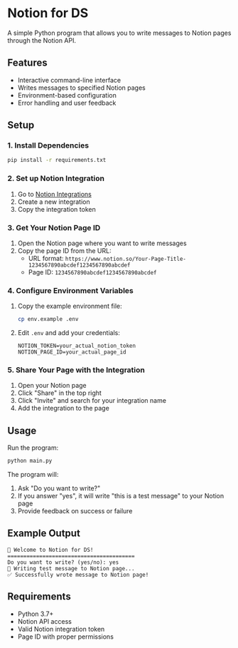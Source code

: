 # Notion for DS

A simple Python program that allows you to write messages to Notion pages through the Notion API.

## Features

- Interactive command-line interface
- Writes messages to specified Notion pages
- Environment-based configuration
- Error handling and user feedback

## Setup

### 1. Install Dependencies

```bash
pip install -r requirements.txt
```

### 2. Set up Notion Integration

1. Go to [Notion Integrations](https://www.notion.so/my-integrations)
2. Create a new integration
3. Copy the integration token

### 3. Get Your Notion Page ID

1. Open the Notion page where you want to write messages
2. Copy the page ID from the URL:
   - URL format: `https://www.notion.so/Your-Page-Title-1234567890abcdef1234567890abcdef`
   - Page ID: `1234567890abcdef1234567890abcdef`

### 4. Configure Environment Variables

1. Copy the example environment file:
   ```bash
   cp env.example .env
   ```

2. Edit `.env` and add your credentials:
   ```
   NOTION_TOKEN=your_actual_notion_token
   NOTION_PAGE_ID=your_actual_page_id
   ```

### 5. Share Your Page with the Integration

1. Open your Notion page
2. Click "Share" in the top right
3. Click "Invite" and search for your integration name
4. Add the integration to the page

## Usage

Run the program:

```bash
python main.py
```

The program will:
1. Ask "Do you want to write?"
2. If you answer "yes", it will write "this is a test message" to your Notion page
3. Provide feedback on success or failure

## Example Output

```
🤖 Welcome to Notion for DS!
========================================
Do you want to write? (yes/no): yes
📝 Writing test message to Notion page...
✅ Successfully wrote message to Notion page!
```

## Requirements

- Python 3.7+
- Notion API access
- Valid Notion integration token
- Page ID with proper permissions
